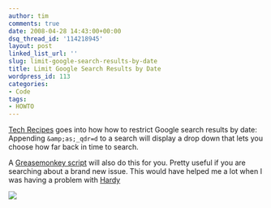 ```yaml
---
author: tim
comments: true
date: 2008-04-28 14:43:00+00:00
dsq_thread_id: '114218945'
layout: post
linked_list_url: ''
slug: limit-google-search-results-by-date
title: Limit Google Search Results by Date
wordpress_id: 113
categories:
- Code
tags:
- HOWTO
---
```


[Tech Recipes](http://www.tech-recipes.com/rx/2860/google_how_to_access_filter_by_date_dropdown_box) goes
into how how to restrict Google search results by date: Appending
```&amp;as;_qdr=d``` to a search will display a drop down that lets you choose how
far back in time to search.  
  
A [Greasemonkey script](http://userscripts.org/scripts/show/25684) will also
do this for you. Pretty useful if you are searching about a brand new issue.
This would have helped me a lot when I was having a problem with
[Hardy](http://blog.gpowered.net/2008/04/fixing-nvidia-8600-gt-on-hardy-heron.html)  
  
[![](http://1.bp.blogspot.com/_Ng3QbVQfLZ8/SBXj3PmVqPI/AAAAAAAARzs/24rQwWzgGHA/s400/search_lmit.JPG)](http://1.bp.blogspot.com/_Ng3QbVQfLZ8/SBXj3PmVqPI/AAAAAAAARzs/24rQwWzgGHA/s1600-h/search_lmit.JPG)